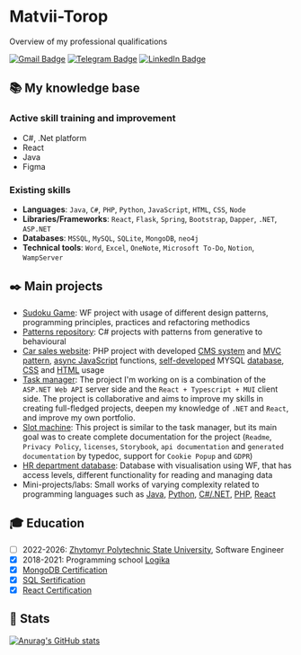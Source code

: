 # Matvii-Torop
Overview of my professional qualifications

[![Gmail Badge](https://img.shields.io/badge/Gmail-EA4335?logo=gmail&logoColor=fff&style=flat)](mailto:mattor264@gmail.com) 
[![Telegram Badge](https://img.shields.io/badge/Telegram-26A5E4?logo=telegram&logoColor=fff&style=flat)](https://t.me/Amateua)
[![LinkedIn Badge](https://img.shields.io/badge/LinkedIn-0077B5?logo=linkedin&logoColor=fff&style=flat)](www.linkedin.com/in/матвій-тороп-619932343)

## :books: My knowledge base

### Active skill training and improvement
- C#, .Net platform
- React
- Java
- Figma

### Existing skills
- __Languages__: `Java`, `C#`, `PHP`, `Python`, `JavaScript`, `HTML`, `CSS`, `Node`
- __Libraries/Frameworks__: `React`, `Flask`, `Spring`, `Bootstrap`, `Dapper`, `.NET`, `ASP.NET`
- __Databases__: `MSSQL`, `MySQL`, `SQLite`, `MongoDB`, `neo4j`
- __Technical tools__: `Word`, `Excel`, `OneNote`, `Microsoft To-Do`, `Notion`, `WampServer`

## :black_nib: Main projects
- [Sudoku Game](https://github.com/matvitorop/Game-Sudoku): WF project with usage of different design patterns, programming principles, practices and refactoring methodics
- [Patterns repository](https://github.com/matvitorop/SD_Torop_IPZ_22_4): C# projects with patterns from generative to behavioural
- [Car sales website](https://gitlab.com/toropmatvii/backend_development/backend_coursework): PHP project with developed <ins>CMS system</ins> and <ins>MVC pattern</ins>, <ins>async JavaScript</ins> functions, <ins>self-developed</ins> MYSQL <ins>database</ins>, <ins>CSS</ins> and <ins>HTML</ins> usage
- [Task manager](https://github.com/matvitorop/todo-list-enh): The project I'm working on is a combination of the `ASP.NET Web API` server side and the `React + Typescript + MUI` client side. The project is collaborative and aims to improve my skills in creating full-fledged projects, deepen my knowledge of `.NET` and `React`, and improve my own portfolio.
- [Slot machine](https://github.com/matvitorop/oblivion-place): This project is similar to the task manager, but its main goal was to create complete documentation for the project (`Readme`, `Privacy Policy`, `licenses`, `Storybook`, `api documentation` and `generated documentation` by typedoc, support for `Cookie Popup` and `GDPR`)
- [HR department database](https://gitlab.com/toropmatvii/kursova2_toropmatvii_2023): Database with visualisation using WF, that has access levels, different functionality for reading and managing data 
- Mini-projects/labs: Small works of varying complexity related to programming languages such as [Java](https://github.com/matvitorop/java-reps), [Python](https://github.com/matvitorop/python-reps), [C#/.NET](https://github.com/matvitorop/.NetCore-reps), [PHP](https://github.com/matvitorop/php-reps), [React](https://github.com/matvitorop/react-reps) 

## :mortar_board: Education
- [ ] 2022-2026: [Zhytomyr Polytechnic State University](https://ztu.edu.ua/), Software Engineer
- [x] 2018-2021: Programming school [Logika](https://logikaschool.com/)
- [x] [MongoDB Certification](https://ti-user-certificates.s3.amazonaws.com/ae62dcd7-abdc-4e90-a570-83eccba49043/a6a0d6f0-149e-4a5f-a01a-1d792c2f5e47-629c65ca-2235-4cee-afb8-e20b4d7ae65f-certificate.pdf)
- [x] [SQL Sertification](https://www.sololearn.com/certificates/CC-BLFEOYAM)
- [x] [React Certification](https://ua.udemy.com/certificate/UC-b1b2d369-6a82-48a3-98fc-2f678997a978/)
## :date: Stats
[![Anurag's GitHub stats](https://github-readme-stats.vercel.app/api?username=matvitorop)](https://github.com/anuraghazra/github-readme-stats)
